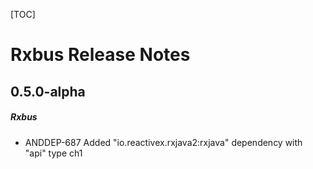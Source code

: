 [TOC]
# Rxbus Release Notes
## 0.5.0-alpha
##### Rxbus
* ANDDEP-687 Added "io.reactivex.rxjava2:rxjava" dependency with "api" type ch1